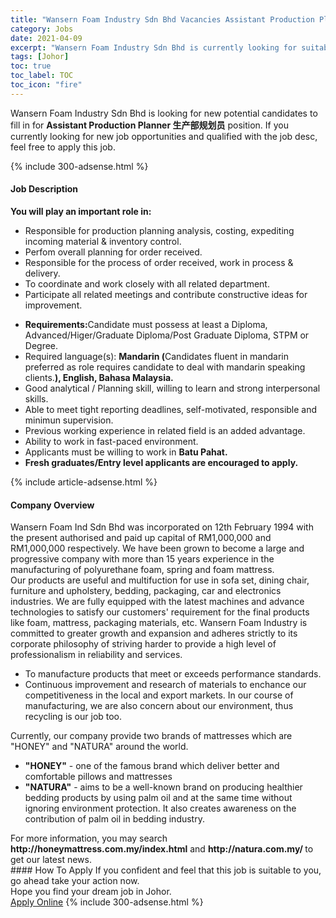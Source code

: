 ```yaml
---
title: "Wansern Foam Industry Sdn Bhd Vacancies Assistant Production Planner 生产部规划员" 
category: Jobs 
date: 2021-04-09 
excerpt: "Wansern Foam Industry Sdn Bhd is currently looking for suitable person to fill in the Assistant Production Planner 生产部规划员 which based in Johor" 
tags: [Johor] 
toc: true 
toc_label: TOC 
toc_icon: "fire" 
--- 
```


<p>Wansern Foam Industry Sdn Bhd is looking for new potential candidates to fill in for <b>Assistant Production Planner 生产部规划员</b> position. If you currently looking for new job opportunities and qualified with the job desc, feel free to apply this job.
</p>{% include 300-adsense.html %} 
<div><div><h4>Job Description</h4></div><div><div><span><div><p><strong>You will play an important role in:&#160;</strong></p><ul><li>Responsible for production planning analysis, costing, expediting incoming material &amp; inventory control.</li><li>Perfom overall planning for order received.</li><li>Responsible for the process of order received, work in process &amp; delivery.</li><li>To coordinate and work closely with all related department.</li><li>Participate all related meetings and contribute constructive ideas for improvement.</li></ul><ul><li><strong>Requirements:</strong>Candidate must possess at least a Diploma, Advanced/Higer/Graduate Diploma/Post Graduate Diploma, STPM or Degree.</li><li>Required language(s): <strong>Mandarin (</strong>Candidates fluent in mandarin preferred as role requires candidate to deal with mandarin speaking clients.<strong>), English, Bahasa Malaysia.</strong></li><li>Good analytical / Planning skill, willing to learn and strong interpersonal skills.</li><li>Able to meet tight reporting deadlines, self-motivated, responsible and minimun supervision.</li><li>Previous working experience in related field is an added advantage.</li><li>Ability to work in fast-paced environment.</li><li>Applicants must be willing to work in <strong>Batu Pahat.</strong></li><li><strong>Fresh graduates/Entry level applicants are encouraged to apply.</strong></li></ul></div></span></div></div></div> 
{% include article-adsense.html %} 
<div><div><h4>Company Overview</h4></div><div><div><span><div><div>Wansern Foam Ind Sdn Bhd was incorporated on 12th February 1994 with the present authorised and paid up capital of RM1,000,000 and RM1,000,000 respectively. We have been grown to become a large and progressive company with more than 15 years experience in the manufacturing of polyurethane foam, spring and foam mattress.</div>
<div>Our products are useful and multifuction for use in sofa set, dining chair, furniture and upholstery, bedding, packaging, car and electronics industries. We are fully equipped with the latest machines and advance technologies to satisfy our customers' requirement for the final products like foam, mattress, packaging materials, etc. Wansern Foam Industry is committed to greater growth and expansion and adheres strictly to its corporate philosophy of striving harder to provide a high level of professionalism in reliability and services.</div>
<ul>
<li>To manufacture products that meet or exceeds performance standards.</li>
<li>Continuous improvement and research of materials to enchance our competitiveness in the local and export markets. In our course of manufacturing, we are also concern about our environment, thus recycling is our job too.</li>
</ul>
<div>Currently, our company provide two brands of mattresses which are "HONEY" and "NATURA" around the world.</div>
<ul>
<li><strong>"HONEY"</strong> - one of the famous brand which deliver better and comfortable pillows and mattresses</li>
<li><strong>"NATURA"</strong> - aims to be a well-known brand on producing healthier bedding products by using palm oil and at the same time without ignoring environment protection. It also creates awareness on the contribution of palm oil in bedding industry.</li>
</ul>
<div>For more information, you may search <strong>http://honeymattress.com.my/index.html</strong> and <strong>http://natura.com.my/ </strong>to get our latest news.</div></div></span></div></div></div> 
#### How To Apply 
If you confident and feel that this job is suitable to you, go ahead take your action now. <br/> 
Hope you find your dream job in Johor. <br/> 
<a href="https://www.jobstreet.com.my/en/job/assistant-production-planner-生产部规划员-4529143?jobId=jobstreet-my-job-4529143&" class="btn btn--info" target="_blank" rel="nofollow noopenner">Apply Online</a> 
{% include 300-adsense.html %} 